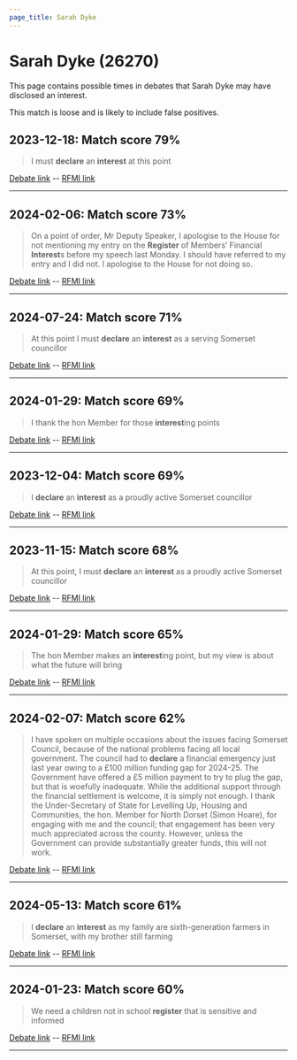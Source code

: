 ```yaml
---
page_title: Sarah Dyke
---
```


# Sarah Dyke  (26270)

This page contains possible times in debates that Sarah Dyke may have disclosed an interest.

This match is loose and is likely to include false positives. 



## 2023-12-18: Match score 79%

>I must **declare** an **interest** at this point

[Debate link](https://www.theyworkforyou.com/debates/?id=2023-12-18d.1192.0)  --  [RFMI link](https://www.theyworkforyou.com/mp/26270/register)


---



## 2024-02-06: Match score 73%

>On a point of order, Mr Deputy Speaker, I apologise to the House for not mentioning my entry on the **Register** of Members’ Financial **Interest**s before my speech last Monday. I should have referred to my entry and I did not. I apologise to the House for not doing so.

[Debate link](https://www.theyworkforyou.com/debates/?id=2024-02-06c.218.7)  --  [RFMI link](https://www.theyworkforyou.com/mp/26270/register)


---



## 2024-07-24: Match score 71%

>At this point I must **declare** an **interest** as a serving Somerset councillor

[Debate link](https://www.theyworkforyou.com/debates/?id=2024-07-24d.717.1)  --  [RFMI link](https://www.theyworkforyou.com/mp/26270/register)


---



## 2024-01-29: Match score 69%

>I thank the hon Member for those **interest**ing points

[Debate link](https://www.theyworkforyou.com/debates/?id=2024-01-29d.683.1)  --  [RFMI link](https://www.theyworkforyou.com/mp/26270/register)


---



## 2023-12-04: Match score 69%

>I **declare** an **interest** as a proudly active Somerset councillor

[Debate link](https://www.theyworkforyou.com/debates/?id=2023-12-04d.12.0)  --  [RFMI link](https://www.theyworkforyou.com/mp/26270/register)


---



## 2023-11-15: Match score 68%

>At this point, I must **declare** an **interest** as a proudly active Somerset councillor

[Debate link](https://www.theyworkforyou.com/debates/?id=2023-11-15b.735.0)  --  [RFMI link](https://www.theyworkforyou.com/mp/26270/register)


---



## 2024-01-29: Match score 65%

>The hon Member makes an **interest**ing point, but my view is about what the future will bring

[Debate link](https://www.theyworkforyou.com/debates/?id=2024-01-29d.683.3)  --  [RFMI link](https://www.theyworkforyou.com/mp/26270/register)


---



## 2024-02-07: Match score 62%

>I have spoken on multiple occasions about the issues facing Somerset Council, because of the national problems facing all local government. The council had to **declare** a financial emergency just last year owing to a £100 million funding gap for 2024-25. The Government have offered a £5 million payment to try to plug the gap, but that is woefully inadequate. While the additional support through the financial settlement is welcome, it is simply not enough. I thank the Under-Secretary of State for Levelling Up, Housing and Communities, the hon. Member for North Dorset (Simon Hoare), for engaging with me and the council; that engagement has been very much appreciated across the county. However, unless the Government can provide substantially greater funds, this will not work.

[Debate link](https://www.theyworkforyou.com/debates/?id=2024-02-07c.322.0)  --  [RFMI link](https://www.theyworkforyou.com/mp/26270/register)


---



## 2024-05-13: Match score 61%

>I **declare** an **interest** as my family are sixth-generation farmers in Somerset, with my brother still farming

[Debate link](https://www.theyworkforyou.com/debates/?id=2024-05-13c.61.0)  --  [RFMI link](https://www.theyworkforyou.com/mp/26270/register)


---



## 2024-01-23: Match score 60%

>We need a children not in school **register** that is sensitive and informed

[Debate link](https://www.theyworkforyou.com/debates/?id=2024-01-23f.217.0)  --  [RFMI link](https://www.theyworkforyou.com/mp/26270/register)


---

